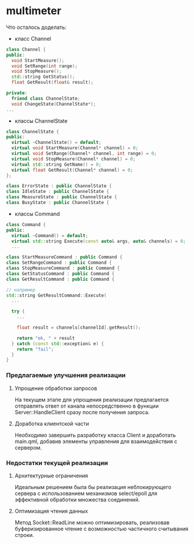 # multimeter

Что осталось доделать:

- класс Channel

```cpp
class Channel {
public:
  void StartMeasure();
  void SetRange(int range);
  void StopMeasure();
  std::string GetStatus();
  float GetResult(float& result);

private:
  friend class ChannelState;
  void ChangeState(ChannelState*);
...
```

- классы ChannelState

```cpp
class ChannelState {
public:
  virtual ~ChannelState() = default;
  virtual void StartMeasure(Channel* channel) = 0;
  virtual void SetRange(Channel* channel, int range) = 0;
  virtual void StopMeasure(Channel* channel) = 0;
  virtual std::string GetName() = 0;
  virtual float GetResult(Channel* channel) = 0;
};

class ErrorState : public ChannelState {
class IdleState : public ChannelState {
class MeasureState : public ChannelState {
class BusyState : public ChannelState {
```

- классы Command

```cpp
class Command {
public:
  virtual ~Command() = default;
  virtual std::string Execute(const auto& args, auto& channels) = 0;
  ...

class StartMeasureCommand : public Command {
class SetRangeCommand : public Command {
class StopMeasureCommand : public Command {
class GetStatusCommand : public Command {
class GetResultCommand : public Command {

// например
std::string GetResultCommand::Execute(
  ...

  try {
    ...

    float result = channels[channelId].getResult();

    return "ok, " + result
  } catch (const std::exception& e) {
    return "fail";
  }
}
```

### Предлагаемые улучшения реализации
1. Упрощение обработки запросов
   
   На текущем этапе для упрощения реализации предлагается отправлять ответ от канала непосредственно в функции Server::HandleClient сразу после получения запроса.

1. Доработка клиентской части

   Необходимо завершить разработку класса Client и доработать main.qml, добавив элементы управления для взаимодействия с сервером.

### Недостатки текущей реализации
1. Архитектурные ограничения

   Идеальным решением была бы реализация неблокирующего сервера с использованием механизмов select/epoll для эффективной обработки множества соединений.

1. Оптимизация чтения данных

   Метод Socket::ReadLine можно оптимизировать, реализовав буферизированное чтение с возможностью частичного считывания строки.

